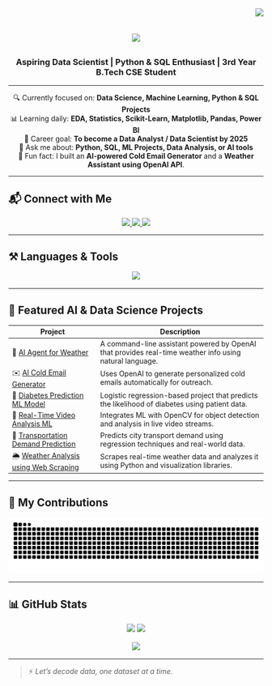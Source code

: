 <img align="right" src="https://visitor-badge.laobi.icu/badge?page_id=KrishnaTanwars.KrishnaTanwars" />

<h1 align="center">
  <img src="https://readme-typing-svg.herokuapp.com/?font=Righteous&size=35&center=true&vCenter=true&width=500&height=70&duration=4000&lines=Hi+There!+👋;+I'm+Krishna!;" />
</h1>

<h3 align="center">Aspiring Data Scientist | Python & SQL Enthusiast | 3rd Year B.Tech CSE Student</h3>

---

<div align="center">

🔍 Currently focused on: **Data Science, Machine Learning, Python & SQL Projects**  
📊 Learning daily: **EDA, Statistics, Scikit-Learn, Matplotlib, Pandas, Power BI**  
💼 Career goal: **To become a Data Analyst / Data Scientist by 2025**  
💬 Ask me about: **Python, SQL, ML Projects, Data Analysis, or AI tools**  
🧠 Fun fact: I built an **AI-powered Cold Email Generator** and a **Weather Assistant using OpenAI API**.

</div>

---

## 📬 Connect with Me

<div align="center"> 
  <a href="mailto:kstanwar0000@gmail.com">
    <img src="https://img.shields.io/badge/Gmail-333333?style=for-the-badge&logo=gmail&logoColor=red" />
  </a>
  <a href="https://linkedin.com/in/krishnatanwars" target="_blank">
    <img src="https://img.shields.io/badge/LinkedIn-0077B5?style=for-the-badge&logo=linkedin&logoColor=white" />
  </a>
  <a href="https://github.com/KrishnaTanwars" target="_blank">
     <img src="https://img.shields.io/badge/Portfolio-FF5722?style=for-the-badge&logo=github&logoColor=white" />
  </a>
</div>

---

## ⚒️ Languages & Tools

<div align="center">
  <img src="https://skillicons.dev/icons?i=python,mysql,postgresql,pandas,scikit-learn,vscode,git,github,js" />
</div>

---

## 📌 Featured AI & Data Science Projects

| Project | Description |
|--------|-------------|
| 🤖 [AI Agent for Weather](https://github.com/KrishnaTanwars/AI_Agent_for_Weather) | A command-line assistant powered by OpenAI that provides real-time weather info using natural language. |
| ✉️ [AI Cold Email Generator](https://github.com/KrishnaTanwars/AI_Powered_Cold_Email_Generator) | Uses OpenAI to generate personalized cold emails automatically for outreach. |
| 🧬 [Diabetes Prediction ML Model](https://github.com/KrishnaTanwars/Daibetes_Prediction_Model_ML) | Logistic regression-based project that predicts the likelihood of diabetes using patient data. |
| 🎥 [Real-Time Video Analysis ML](https://github.com/KrishnaTanwars/Real_Time_Video_Analysis_ML_Project) | Integrates ML with OpenCV for object detection and analysis in live video streams. |
| 🚗 [Transportation Demand Prediction](https://github.com/KrishnaTanwars/Transportation-Demand-Prediction) | Predicts city transport demand using regression techniques and real-world data. |
| 🌦️ [Weather Analysis using Web Scraping](https://github.com/KrishnaTanwars/Weather_Analysis_Using_Web_Scraping) | Scrapes real-time weather data and analyzes it using Python and visualization libraries. |

---

## 🐍 My Contributions

<div align="center">
  <img alt="snake eating my contributions" src="https://raw.githubusercontent.com/KrishnaTanwars/KrishnaTanwars/output/github-contribution-grid-snake.svg" />
</div>

---

## 📊 GitHub Stats

<div align="center">
  <img width=390 src="https://github-readme-streak-stats-salesp07.vercel.app/?user=KrishnaTanwars&count_private=true&theme=react&border_radius=10" />
  <img width=390 src="https://github-readme-stats-salesp07.vercel.app/api?username=KrishnaTanwars&count_private=true&show_icons=true&theme=react&rank_icon=github&border_radius=10" />
  <br/><br/>
  <img width=325 src="https://github-readme-stats-salesp07.vercel.app/api/top-langs/?username=KrishnaTanwars&hide=HTML&langs_count=8&layout=compact&theme=react&border_radius=10&size_weight=0.5&count_weight=0.5" />
</div>

---

> ⚡ *Let’s decode data, one dataset at a time.*
